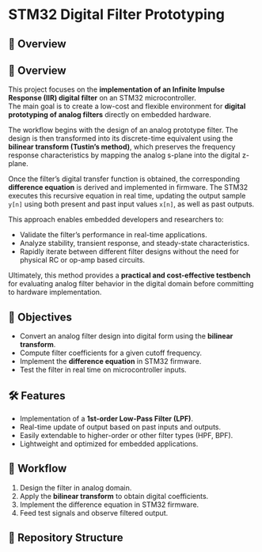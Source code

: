 # STM32 Digital Filter Prototyping

## 📌 Overview
## 📌 Overview
This project focuses on the **implementation of an Infinite Impulse Response (IIR) digital filter** on an STM32 microcontroller.  
The main goal is to create a low-cost and flexible environment for **digital prototyping of analog filters** directly on embedded hardware.  

The workflow begins with the design of an analog prototype filter. The design is then transformed into its discrete-time equivalent using the **bilinear transform (Tustin’s method)**, which preserves the frequency response characteristics by mapping the analog s-plane into the digital z-plane.  

Once the filter’s digital transfer function is obtained, the corresponding **difference equation** is derived and implemented in firmware. The STM32 executes this recursive equation in real time, updating the output sample `y[n]` using both present and past input values `x[n]`, as well as past outputs.  

This approach enables embedded developers and researchers to:
- Validate the filter’s performance in real-time applications.
- Analyze stability, transient response, and steady-state characteristics.
- Rapidly iterate between different filter designs without the need for physical RC or op-amp based circuits.  

Ultimately, this method provides a **practical and cost-effective testbench** for evaluating analog filter behavior in the digital domain before committing to hardware implementation.


## 🎯 Objectives
- Convert an analog filter design into digital form using the **bilinear transform**.
- Compute filter coefficients for a given cutoff frequency.
- Implement the **difference equation** in STM32 firmware.
- Test the filter in real time on microcontroller inputs.

## 🛠️ Features
- Implementation of a **1st-order Low-Pass Filter (LPF)**.
- Real-time update of output based on past inputs and outputs.
- Easily extendable to higher-order or other filter types (HPF, BPF).
- Lightweight and optimized for embedded applications.

## 🚀 Workflow
1. Design the filter in analog domain.
2. Apply the **bilinear transform** to obtain digital coefficients.
3. Implement the difference equation in STM32 firmware.
4. Feed test signals and observe filtered output.

## 📂 Repository Structure

